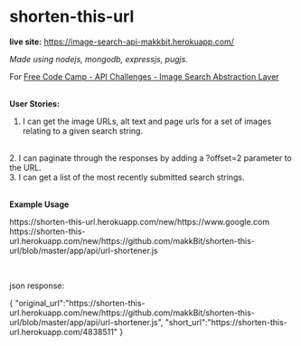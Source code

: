 # shorten-this-url

<strong>live site:</strong>
https://image-search-api-makkbit.herokuapp.com/
<br>

<i>Made using nodejs, mongodb, expressjs, pugjs.</i>
<br>

For <a href="https://www.freecodecamp.com/challenges/image-search-abstraction-layer">Free Code Camp - API Challenges - Image Search Abstraction Layer
<a/>
<br>
<br>

<strong>User Stories:</strong>
<br>
1.  I can get the image URLs, alt text and page urls for a set of images relating to a given search string.
<br>
2.  I can paginate through the responses by adding a ?offset=2 parameter to the URL.
<br>
3.  I can get a list of the most recently submitted search strings.
<br>
<br>

<strong>Example Usage</strong>
<br>
<p>https://shorten-this-url.herokuapp.com/new/https://www.google.com <br>
https://shorten-this-url.herokuapp.com/new/https://github.com/makkBit/shorten-this-url/blob/master/app/api/url-shortener.js
</p>
<br>
<p>json response:</p>
<p>{ "original_url":"https://shorten-this-url.herokuapp.com/new/https://github.com/makkBit/shorten-this-url/blob/master/app/api/url-shortener.js", "short_url":"https://shorten-this-url.herokuapp.com/4838511" }</p>






 
